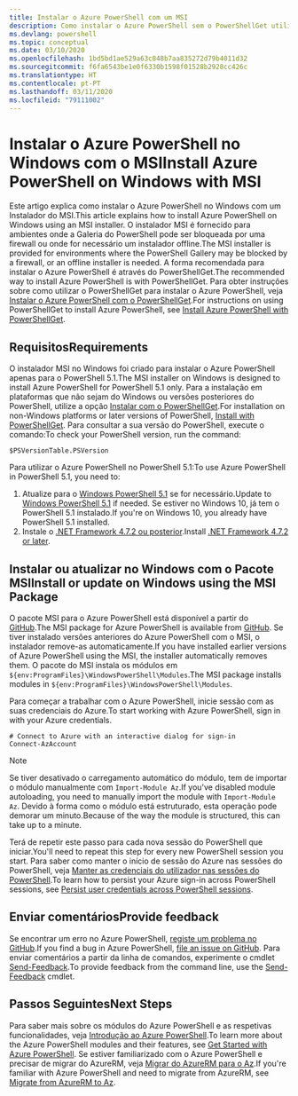 ```yaml
---
title: Instalar o Azure PowerShell com um MSI
description: Como instalar o Azure PowerShell sem o PowerShellGet utilizar um MSI
ms.devlang: powershell
ms.topic: conceptual
ms.date: 03/10/2020
ms.openlocfilehash: 1bd5bd1ae529a63c848b7aa835272d79b4011d32
ms.sourcegitcommit: f6fa6543be1e0f6330b1598f01528b2928cc426c
ms.translationtype: HT
ms.contentlocale: pt-PT
ms.lasthandoff: 03/11/2020
ms.locfileid: "79111002"
---
```

# <a name="install-azure-powershell-on-windows-with-msi"></a><span data-ttu-id="5d25c-103">Instalar o Azure PowerShell no Windows com o MSI</span><span class="sxs-lookup"><span data-stu-id="5d25c-103">Install Azure PowerShell on Windows with MSI</span></span>

<span data-ttu-id="5d25c-104">Este artigo explica como instalar o Azure PowerShell no Windows com um Instalador do MSI.</span><span class="sxs-lookup"><span data-stu-id="5d25c-104">This article explains how to install Azure PowerShell on Windows using an MSI installer.</span></span> <span data-ttu-id="5d25c-105">O instalador MSI é fornecido para ambientes onde a Galeria do PowerShell pode ser bloqueada por uma firewall ou onde for necessário um instalador offline.</span><span class="sxs-lookup"><span data-stu-id="5d25c-105">The MSI installer is provided for environments where the PowerShell Gallery may be blocked by a firewall, or an offline installer is needed.</span></span> <span data-ttu-id="5d25c-106">A forma recomendada para instalar o Azure PowerShell é através do PowerShellGet.</span><span class="sxs-lookup"><span data-stu-id="5d25c-106">The recommended way to install Azure PowerShell is with PowerShellGet.</span></span> <span data-ttu-id="5d25c-107">Para obter instruções sobre como utilizar o PowerShellGet para instalar o Azure PowerShell, veja [Instalar o Azure PowerShell com o PowerShellGet](install-az-ps.md).</span><span class="sxs-lookup"><span data-stu-id="5d25c-107">For instructions on using PowerShellGet to install Azure PowerShell, see [Install Azure PowerShell with PowerShellGet](install-az-ps.md).</span></span>

## <a name="requirements"></a><span data-ttu-id="5d25c-108">Requisitos</span><span class="sxs-lookup"><span data-stu-id="5d25c-108">Requirements</span></span>

<span data-ttu-id="5d25c-109">O instalador MSI no Windows foi criado para instalar o Azure PowerShell apenas para o PowerShell 5.1.</span><span class="sxs-lookup"><span data-stu-id="5d25c-109">The MSI installer on Windows is designed to install Azure PowerShell for PowerShell 5.1 only.</span></span> <span data-ttu-id="5d25c-110">Para a instalação em plataformas que não sejam do Windows ou versões posteriores do PowerShell, utilize a opção [Instalar com o PowerShellGet](install-az-ps.md).</span><span class="sxs-lookup"><span data-stu-id="5d25c-110">For installation on non-Windows platforms or later versions of PowerShell, [Install with PowerShellGet](install-az-ps.md).</span></span> <span data-ttu-id="5d25c-111">Para consultar a sua versão do PowerShell, execute o comando:</span><span class="sxs-lookup"><span data-stu-id="5d25c-111">To check your PowerShell version, run the command:</span></span>

```powershell-interactive
$PSVersionTable.PSVersion
```

<span data-ttu-id="5d25c-112">Para utilizar o Azure PowerShell no PowerShell 5.1:</span><span class="sxs-lookup"><span data-stu-id="5d25c-112">To use Azure PowerShell in PowerShell 5.1, you need to:</span></span>

1. <span data-ttu-id="5d25c-113">Atualize para o [Windows PowerShell 5.1](/powershell/scripting/install/installing-windows-powershell#upgrading-existing-windows-powershell) se for necessário.</span><span class="sxs-lookup"><span data-stu-id="5d25c-113">Update to [Windows PowerShell 5.1](/powershell/scripting/install/installing-windows-powershell#upgrading-existing-windows-powershell) if needed.</span></span> <span data-ttu-id="5d25c-114">Se estiver no Windows 10, já tem o PowerShell 5.1 instalado.</span><span class="sxs-lookup"><span data-stu-id="5d25c-114">If you're on Windows 10, you already have PowerShell 5.1 installed.</span></span>
2. <span data-ttu-id="5d25c-115">Instale o [.NET Framework 4.7.2 ou posterior](/dotnet/framework/install).</span><span class="sxs-lookup"><span data-stu-id="5d25c-115">Install [.NET Framework 4.7.2 or later](/dotnet/framework/install).</span></span>

## <a name="install-or-update-on-windows-using-the-msi-package"></a><span data-ttu-id="5d25c-116">Instalar ou atualizar no Windows com o Pacote MSI</span><span class="sxs-lookup"><span data-stu-id="5d25c-116">Install or update on Windows using the MSI Package</span></span>

<span data-ttu-id="5d25c-117">O pacote MSI para o Azure PowerShell está disponível a partir do [GitHub](https://github.com/Azure/azure-powershell/releases/latest).</span><span class="sxs-lookup"><span data-stu-id="5d25c-117">The MSI package for Azure PowerShell is available from [GitHub](https://github.com/Azure/azure-powershell/releases/latest).</span></span> <span data-ttu-id="5d25c-118">Se tiver instalado versões anteriores do Azure PowerShell com o MSI, o instalador remove-as automaticamente.</span><span class="sxs-lookup"><span data-stu-id="5d25c-118">If you have installed earlier versions of Azure PowerShell using the MSI, the installer automatically removes them.</span></span> <span data-ttu-id="5d25c-119">O pacote do MSI instala os módulos em `${env:ProgramFiles}\WindowsPowerShell\Modules`.</span><span class="sxs-lookup"><span data-stu-id="5d25c-119">The MSI package installs modules in `${env:ProgramFiles}\WindowsPowerShell\Modules`.</span></span>

<span data-ttu-id="5d25c-120">Para começar a trabalhar com o Azure PowerShell, inicie sessão com as suas credenciais do Azure.</span><span class="sxs-lookup"><span data-stu-id="5d25c-120">To start working with Azure PowerShell, sign in with your Azure credentials.</span></span>

```powershell-interactive
# Connect to Azure with an interactive dialog for sign-in
Connect-AzAccount
```

> [!NOTE]
> <span data-ttu-id="5d25c-121">Se tiver desativado o carregamento automático do módulo, tem de importar o módulo manualmente com `Import-Module Az`.</span><span class="sxs-lookup"><span data-stu-id="5d25c-121">If you've disabled module autoloading, you need to manually import the module with `Import-Module Az`.</span></span> <span data-ttu-id="5d25c-122">Devido à forma como o módulo está estruturado, esta operação pode demorar um minuto.</span><span class="sxs-lookup"><span data-stu-id="5d25c-122">Because of the way the module is structured, this can take up to a minute.</span></span>

<span data-ttu-id="5d25c-123">Terá de repetir este passo para cada nova sessão do PowerShell que iniciar.</span><span class="sxs-lookup"><span data-stu-id="5d25c-123">You'll need to repeat this step for every new PowerShell session you start.</span></span> <span data-ttu-id="5d25c-124">Para saber como manter o início de sessão do Azure nas sessões do PowerShell, veja [Manter as credenciais do utilizador nas sessões do PowerShell](context-persistence.md).</span><span class="sxs-lookup"><span data-stu-id="5d25c-124">To learn how to persist your Azure sign-in across PowerShell sessions, see [Persist user credentials across PowerShell sessions](context-persistence.md).</span></span>

## <a name="provide-feedback"></a><span data-ttu-id="5d25c-125">Enviar comentários</span><span class="sxs-lookup"><span data-stu-id="5d25c-125">Provide feedback</span></span>

<span data-ttu-id="5d25c-126">Se encontrar um erro no Azure PowerShell, [registe um problema no GitHub](https://github.com/Azure/azure-powershell/issues).</span><span class="sxs-lookup"><span data-stu-id="5d25c-126">If you find a bug in Azure PowerShell, [file an issue on GitHub](https://github.com/Azure/azure-powershell/issues).</span></span> <span data-ttu-id="5d25c-127">Para enviar comentários a partir da linha de comandos, experimente o cmdlet [Send-Feedback](/powershell/module/az.accounts/send-feedback).</span><span class="sxs-lookup"><span data-stu-id="5d25c-127">To provide feedback from the command line, use the [Send-Feedback](/powershell/module/az.accounts/send-feedback) cmdlet.</span></span>

## <a name="next-steps"></a><span data-ttu-id="5d25c-128">Passos Seguintes</span><span class="sxs-lookup"><span data-stu-id="5d25c-128">Next Steps</span></span>

<span data-ttu-id="5d25c-129">Para saber mais sobre os módulos do Azure PowerShell e as respetivas funcionalidades, veja [Introdução ao Azure PowerShell](get-started-azureps.md).</span><span class="sxs-lookup"><span data-stu-id="5d25c-129">To learn more about the Azure PowerShell modules and their features, see [Get Started with Azure PowerShell](get-started-azureps.md).</span></span> <span data-ttu-id="5d25c-130">Se estiver familiarizado com o Azure PowerShell e precisar de migrar do AzureRM, veja [Migrar do AzureRM para o Az](migrate-from-azurerm-to-az.md).</span><span class="sxs-lookup"><span data-stu-id="5d25c-130">If you're familiar with Azure PowerShell and need to migrate from AzureRM, see [Migrate from AzureRM to Az](migrate-from-azurerm-to-az.md).</span></span>
